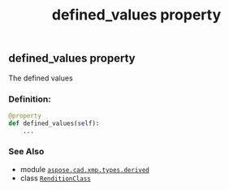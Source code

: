﻿---
title: defined_values property
second_title: Aspose.CAD for Python via .NET API References
description: 
type: docs
weight: 40
url: /aspose.cad.xmp.types.derived/renditionclass/defined_values/
is_root: false
---

## defined_values property


The defined values
### Definition:
```python
@property
def defined_values(self):
    ...
```

### See Also
* module [`aspose.cad.xmp.types.derived`](../../)
* class [`RenditionClass`](/cad/python-net/aspose.cad.xmp.types.derived/renditionclass)
